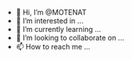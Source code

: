 - 👋 Hi, I’m @MOTENAT
- 👀 I’m interested in ...
- 🌱 I’m currently learning ...
- 💞️ I’m looking to collaborate on ...
- 📫 How to reach me ...

<!---
MOTENAT/MOTENAT is a ✨ special ✨ repository because its `README.md` (this file) appears on your GitHub profile.
You can click the Preview link to take a look at your changes.
--->
